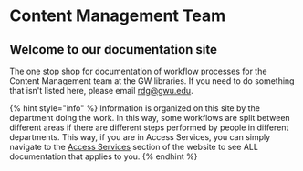 # Content Management Team

## Welcome to our documentation site

The one stop shop for documentation of workflow processes for the Content Management team at the GW libraries. If you need to do something that isn't listed here, please email [rdg@gwu.edu](mailto:rdg@gwu.edu).

{% hint style="info" %}
Information is organized on this site by the department doing the work. In this way, some workflows are split between different areas if there are different steps performed by people in different departments. This way, if you are in Access Services, you can simply navigate to the [Access Services](partners/access-services/) section of the website to see ALL documentation that applies to you.
{% endhint %}

